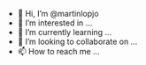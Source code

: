 - 👋 Hi, I’m @martinlopjo
- 👀 I’m interested in ...
- 🌱 I’m currently learning ...
- 💞️ I’m looking to collaborate on ...
- 📫 How to reach me ...

<!---
martinlopjo/martinlopjo is a ✨ special ✨ repository because its `README.md` (this file) appears on your GitHub profile.
You can click the Preview link to take a look at your changes.
--->

